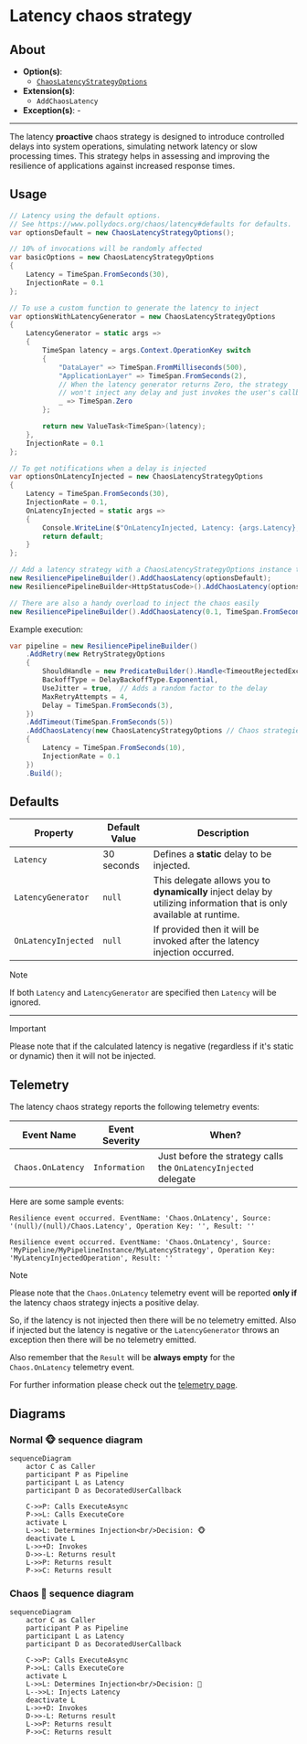 # Latency chaos strategy

## About

- **Option(s)**:
  - [`ChaosLatencyStrategyOptions`](xref:Polly.Simmy.Latency.ChaosLatencyStrategyOptions)
- **Extension(s)**:
  - `AddChaosLatency`
- **Exception(s)**: -

---

The latency **proactive** chaos strategy is designed to introduce controlled delays into system operations, simulating network latency or slow processing times. This strategy helps in assessing and improving the resilience of applications against increased response times.

## Usage

<!-- snippet: chaos-latency-usage -->
```cs
// Latency using the default options.
// See https://www.pollydocs.org/chaos/latency#defaults for defaults.
var optionsDefault = new ChaosLatencyStrategyOptions();

// 10% of invocations will be randomly affected
var basicOptions = new ChaosLatencyStrategyOptions
{
    Latency = TimeSpan.FromSeconds(30),
    InjectionRate = 0.1
};

// To use a custom function to generate the latency to inject
var optionsWithLatencyGenerator = new ChaosLatencyStrategyOptions
{
    LatencyGenerator = static args =>
    {
        TimeSpan latency = args.Context.OperationKey switch
        {
            "DataLayer" => TimeSpan.FromMilliseconds(500),
            "ApplicationLayer" => TimeSpan.FromSeconds(2),
            // When the latency generator returns Zero, the strategy
            // won't inject any delay and just invokes the user's callback.
            _ => TimeSpan.Zero
        };

        return new ValueTask<TimeSpan>(latency);
    },
    InjectionRate = 0.1
};

// To get notifications when a delay is injected
var optionsOnLatencyInjected = new ChaosLatencyStrategyOptions
{
    Latency = TimeSpan.FromSeconds(30),
    InjectionRate = 0.1,
    OnLatencyInjected = static args =>
    {
        Console.WriteLine($"OnLatencyInjected, Latency: {args.Latency}, Operation: {args.Context.OperationKey}.");
        return default;
    }
};

// Add a latency strategy with a ChaosLatencyStrategyOptions instance to the pipeline
new ResiliencePipelineBuilder().AddChaosLatency(optionsDefault);
new ResiliencePipelineBuilder<HttpStatusCode>().AddChaosLatency(optionsWithLatencyGenerator);

// There are also a handy overload to inject the chaos easily
new ResiliencePipelineBuilder().AddChaosLatency(0.1, TimeSpan.FromSeconds(30));
```
<!-- endSnippet -->

Example execution:

<!-- snippet: chaos-latency-execution -->
```cs
var pipeline = new ResiliencePipelineBuilder()
    .AddRetry(new RetryStrategyOptions
    {
        ShouldHandle = new PredicateBuilder().Handle<TimeoutRejectedException>(),
        BackoffType = DelayBackoffType.Exponential,
        UseJitter = true,  // Adds a random factor to the delay
        MaxRetryAttempts = 4,
        Delay = TimeSpan.FromSeconds(3),
    })
    .AddTimeout(TimeSpan.FromSeconds(5))
    .AddChaosLatency(new ChaosLatencyStrategyOptions // Chaos strategies are usually placed as the last ones in the pipeline
    {
        Latency = TimeSpan.FromSeconds(10),
        InjectionRate = 0.1
    })
    .Build();
```
<!-- endSnippet -->

## Defaults

| Property            | Default Value | Description                                                                                                          |
|---------------------|---------------|----------------------------------------------------------------------------------------------------------------------|
| `Latency`           | 30 seconds    | Defines a **static** delay to be injected.                                                                           |
| `LatencyGenerator`  | `null`        | This delegate allows you to **dynamically** inject delay by utilizing information that is only available at runtime. |
| `OnLatencyInjected` | `null`        | If provided then it will be invoked after the latency injection occurred.                                            |

> [!NOTE]
> If both `Latency` and `LatencyGenerator` are specified then `Latency` will be ignored.

---

> [!IMPORTANT]
> Please note that if the calculated latency is negative (regardless if it's static or dynamic) then it will not be injected.

## Telemetry

The latency chaos strategy reports the following telemetry events:

| Event Name        | Event Severity | When?                                                           |
|-------------------|----------------|-----------------------------------------------------------------|
| `Chaos.OnLatency` | `Information`  | Just before the strategy calls the `OnLatencyInjected` delegate |

Here are some sample events:

```none
Resilience event occurred. EventName: 'Chaos.OnLatency', Source: '(null)/(null)/Chaos.Latency', Operation Key: '', Result: ''

Resilience event occurred. EventName: 'Chaos.OnLatency', Source: 'MyPipeline/MyPipelineInstance/MyLatencyStrategy', Operation Key: 'MyLatencyInjectedOperation', Result: ''
```

> [!NOTE]
> Please note that the `Chaos.OnLatency` telemetry event will be reported **only if** the latency chaos strategy injects a positive delay.
>
> So, if the latency is not injected then there will be no telemetry emitted. Also if injected but the latency is negative or the `LatencyGenerator` throws an exception then there will be no telemetry emitted.
>
> Also remember that the `Result` will be **always empty** for the `Chaos.OnLatency` telemetry event.

For further information please check out the [telemetry page](../advanced/telemetry.md).

## Diagrams

### Normal 🐵 sequence diagram

```mermaid
sequenceDiagram
    actor C as Caller
    participant P as Pipeline
    participant L as Latency
    participant D as DecoratedUserCallback

    C->>P: Calls ExecuteAsync
    P->>L: Calls ExecuteCore
    activate L
    L->>L: Determines Injection<br/>Decision: 🐵
    deactivate L
    L->>+D: Invokes
    D->>-L: Returns result
    L->>P: Returns result
    P->>C: Returns result
```

### Chaos 🙈 sequence diagram

```mermaid
sequenceDiagram
    actor C as Caller
    participant P as Pipeline
    participant L as Latency
    participant D as DecoratedUserCallback

    C->>P: Calls ExecuteAsync
    P->>L: Calls ExecuteCore
    activate L
    L->>L: Determines Injection<br/>Decision: 🙈
    L-->>L: Injects Latency
    deactivate L
    L->>+D: Invokes
    D->>-L: Returns result
    L->>P: Returns result
    P->>C: Returns result
```
